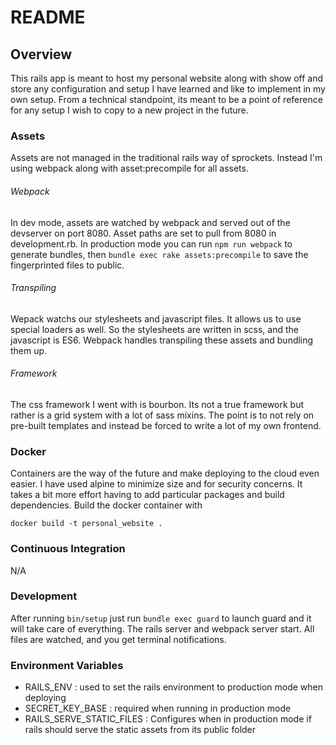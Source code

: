 # README

## Overview
This rails app is meant to host my personal website along with show off and store any configuration and setup I have learned and like to implement in my own setup. From a technical standpoint, its meant to be a point of reference for any setup I wish to copy to a new project in the future.

### Assets
Assets are not managed in the traditional rails way of sprockets. Instead I'm using webpack along with asset:precompile for all assets.

###### Webpack
In dev mode, assets are watched by webpack and served out of the devserver on port 8080. Asset paths are set to pull from 8080 in development.rb. In production mode you can run `npm run webpack` to generate bundles, then `bundle exec rake assets:precompile` to save the fingerprinted files to public.

###### Transpiling
Wepack watchs our stylesheets and javascript files. It allows us to use special loaders as well. So the stylesheets are written in scss, and the javascript is ES6. Webpack handles transpiling these assets and bundling them up.

###### Framework
The css framework I went with is bourbon. Its not a true framework but rather is a grid system with a lot of sass mixins. The point is to not rely on pre-built templates and instead be forced to write a lot of my own frontend.

### Docker
Containers are the way of the future and make deploying to the cloud even easier. I have used alpine to minimize size and for security concerns. It takes a bit more effort having to add particular packages and build dependencies. Build the docker container with

`docker build -t personal_website .`

### Continuous Integration
N/A

### Development
After running `bin/setup` just run `bundle exec guard` to launch guard and it will take care of everything. The rails server and webpack server start. All files are watched, and you get terminal notifications.

### Environment Variables
* RAILS_ENV : used to set the rails environment to production mode when deploying
* SECRET_KEY_BASE : required when running in production mode
* RAILS_SERVE_STATIC_FILES : Configures when in production mode if rails should serve the static assets from its public folder

